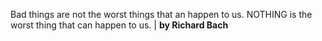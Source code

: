 Bad things are not the worst things that an happen to us. NOTHING is the worst thing that can happen to us. | **by Richard Bach**